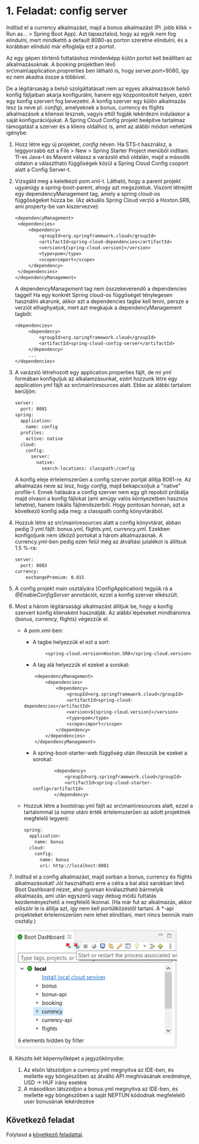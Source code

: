 # 1. Feladat: config server

Indítsd el a currency alkalmazást, majd a bonus alkalmazást (Pl. jobb klikk > Run as... > Spring Boot App). Azt tapasztalod, hogy az egyik nem fog elindulni, mert mindkettő a default 8080-as porton szeretne elindulni, és a korábban elinduló már elfoglalja ezt a portot. 

Az egy gépen történő futtatáshoz mindenképp külön portot kell beállítani az alkalmazásoknak. A booking projektben lévő src\main\application.proprerties ben látható is, hogy server.port=9080, így ez nem akadna össze a többivel. 

De a légitársaság a belső szolgáltatásait nem az egyes alkalmazások belső konfig fájljaiban akarja konfigurálni, hanem egy központosított helyen, ezért egy konfig szervert fog bevezetni. A konfig szerver egy külön alkalmazás lesz (a neve pl. *config*), amelyeknek a bonus, currency és flights alkalmazások a kliensei lesznek, vagyis ettől fogják lekérdezni induláskor a saját konfigurációjukat. A Spring Cloud Config projekt beépítve tartalmaz támogatást a szerver és a kliens oldalhoz is, amit az alábbi módon vehetünk igénybe:

1. Hozz létre egy új projektet, *config* néven. Ha STS-t használsz, a leggyorsabb ezt a File > New > Spring Starter Project menüből indítani. 11-es Java-t és Mavent válassz a varázsló első oldalán, majd a második oldalon a választható függőségek közül a Spring Cloud Config csoport alatt a Config Server-t.

2. Vizsgáld meg a keletkező pom.xml-t. Látható, hogy a parent projekt ugyanúgy a spring-boot-parent, ahogy azt megszoktuk. Viszont létrejött egy dependencyManagement tag, amely a spring cloud-os függőségeket húzza be. (Az aktuális Spring Cloud verzió a Hoxton.SR8, ami property-be van kiszervezve):

   ```
   <dependencyManagement>
   	<dependencies>
   		<dependency>
   			<groupId>org.springframework.cloud</groupId>
   			<artifactId>spring-cloud-dependencies</artifactId>
   			<version>${spring-cloud.version}</version>
   			<type>pom</type>
   			<scope>import</scope>
   		</dependency>
   	</dependencies>
   </dependencyManagement>
   ```
   A dependencyManagement tag nem összekeverendő a dependencies taggel! Ha egy konkrét Spring cloud-os függőséget ténylegesen használni akarunk, akkor azt a dependencies tagbe kell tenni, persze a verziót elhaghyatjuk, mert azt megkajuk a dependencyManagement tagből:

   ```
   <dependencies>
   		<dependency>
   			<groupId>org.springframework.cloud</groupId>
   			<artifactId>spring-cloud-config-server</artifactId>
   		</dependency>
   		...
   </dependencies>
   ```

   

3. A varázsló létrehozott egy application.properties fájlt, de mi yml formában konfiguljuk az alkalamzásunkat, ezért hozzunk létre egy application.yml fájlt az src\main\resources alatt. Ebbe az alábbi tartalom kerüljön:

   ```
   server:
     port: 8081
   spring:
     application: 
       name: config
     profiles:
       active: native  
     cloud:
       config:
         server:
           native:
             search-locations: classpath:/config
   ```

   A konfig eleje értelemszerűen a config szerver portját állítja 8081-re. Az alkalmazás neve az lesz, hogy *config*, majd bekapcsoljuk a "native" profile-t. Ennek hatására a config szerver nem egy git repoból próbálja majd olvasni a konfig fájlokat (ami amúgy valós környezetben hasznos lehetne), hanem lokális fájlrendszerből. Hogy pontosan honnan, azt a következő konfig adja meg: a classpath config könyvtárából.

4. Hozzuk létre az src\main\resources alatt a config könyvtárat, abban pedig 3 yml fájlt: bonus.yml, flights.yml, currency.yml. Ezekben konfigoljunk nem ütköző portokat a három alkalmazásnak. A currency.yml-ben pedig ezen felül még az átváltási jutalékot is állítsuk 1.5 %-ra:

   ```
   server:
     port: 8083
   currency:
       exchangePremium: 0.015
   ```

5. A config projekt main osztályára (ConfigApplication) tegyük rá a *@EnableConfigServer* annotációt, ezzel a konfig szerver elkészült.

6. Most a három légitársasági alkalmazást állítjuk be, hogy a konfig szervert konfig kliensként használják. Az alábbi lépéseket mindháromra (bonus, currency, flights) végezzük el. 

   - A pom.xml-ben:

     - A <properties> tagbe helyezzük el ezt a sort:

     ```
             <spring-cloud.version>Hoxton.SR8</spring-cloud.version>
     ```

     - A </properties> tag alá helyezzük el ezeket a sorokat:

     ```
         <dependencyManagement>
             <dependencies>
                 <dependency>
                     <groupId>org.springframework.cloud</groupId>
                     <artifactId>spring-cloud-dependencies</artifactId>
                     <version>${spring-cloud.version}</version>
                     <type>pom</type>
                     <scope>import</scope>
                 </dependency>
             </dependencies>
         </dependencyManagement>
     ```

     - A spring-boot-starter-web függőség után illesszük be ezeket a sorokat:

       ```
               <dependency>
                   <groupId>org.springframework.cloud</groupId>
                   <artifactId>spring-cloud-starter-config</artifactId>
               </dependency>
       ```

   - Hozzuk létre a bootstrap.yml fájlt az src\main\resources alatt, ezzel a tartalommal (a *name* utáni érték értelemszerűen az adott projektnek megfelelő legyen):

     ```
     spring:
       application:
         name: bonus
       cloud:
         config:
           name: bonus
           uri: http://localhost:8081
     ```

7. Indítsd el a config alkalmazást, majd sorban a bonus, currency és flights alkalmazásokat! Jól használható erre a célra a bal alsó sarokban lévő Boot Dashboard nézet, ahol gyorsan kiválasztható bármelyik alkalmazás, ami után egyszerű vagy debug módú futtatás kezdeményezhető a megfelelő ikonnal. (Ha már fut az alkalmazás, akkor először le is állítja azt, így nem kell portütközéstől tartani. A *-api projekteket értelemszerűen nem lehet elindítani, mert nincs bennük main osztály.)

   ![Boot Dashboard](images/boot-dashboard.png)

8. Készíts két képernyőképet a jegyzőkönyvbe:

   1. Az elsőn látszódjon a currency.yml megnyitva az IDE-ben, és mellette egy böngészőben az átváltó API meghívásának eredménye, USD -> HUF irány esetére
   2. A másodikon látszódjon a bonus.yml megnyitva az IDE-ben, és mellette egy böngészőben a saját NEPTUN kódodnak megfelelelő user bonusának lekérdezése

   

## Következő feladat

Folytasd a [következő feladattal](Feladat-2.md).
